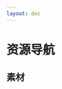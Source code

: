 ```yaml
---
layout: doc
---
```


# 资源导航

<script setup>
  // import material from '/data/favorites/material.ts'
</script>

## 素材

<NavCard :navData=material />
